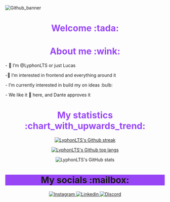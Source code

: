 ![Github_banner](https://github.com/user-attachments/assets/606c31d2-b530-4a61-8a6e-149b3d75f8dd)

<div align="center">
  <h1 style="color: #9745F5;">Welcome :tada:</h1>
</div>

<div align="center">
  <h1 style="color: #9745F5;">About me :wink:</h1>

  <div align="left">
    <p>- 👾 I’m @LyphonLTS or just Lucas</p>
    <p>-👀 I’m interested in frontend and everything around it</p>
    <p>- I’m currently interested in build my on ideas :bulb:</p>
    <p>- We like it 🍕 here, and Dante approves it</p>
  </div>
</div>
    
<div align="center">
  <h1 style="color: #9745F5;">My statistics :chart_with_upwards_trend:</h1>
  
  <a href="https://git.io/streak-stats"><img src="https://github-readme-streak-stats.herokuapp.com?user=LyphonLTS&theme=midnight-purple&hide_border=true&short_numbers=true" alt="LyphonLTS's Github streak" /></a>
    
  <a href="https://github.com/LyphonLTS/github-readme-stats"><img src="https://github-readme-stats-git-masterrstaa-rickstaa.vercel.app/api/top-langs/?username=LyphonLTS&theme=midnight-purple&hide_border=true" alt="LyphonLTS's Github top langs" /></a>

  ![LyphonLTS's GitHub stats](https://github-readme-stats.vercel.app/api?username=LyphonLTS&show_icons=true&theme=midnight-purple&hide_border=true)
</div>

<div align="center">
  <h1 style="background-color: #9745F5;">My socials :mailbox:</h1>

  <a href="https://www.instagram.com/lsthegreat/profilecard/?igsh=MW5iaXhhc3l5ajZxNg==" target="blank">
    <img src="https://img.shields.io/badge/Instagram-%23E4405F.svg?style=for-the-badge&logo=Instagram&logoColor=white" alt="Instagram" />
  </a>

  <a href="https://www.linkedin.com/in/lucas-silva-brito-66035b197/" target="blank">
    <img src="https://img.shields.io/badge/linkedin-%230077B5.svg?style=for-the-badge&logo=linkedin&logoColor=white" alt="Linkedin" />
  </a>

  <a href="https://discordapp.com/users/Lyphon#7015" target="blank">
    <img src="https://img.shields.io/badge/Discord-%235865F2.svg?style=for-the-badge&logo=discord&logoColor=white" alt="Discord" />
  </a>

</div>


<!---
LyphonLTS/LyphonLTS is a ✨ special ✨ repository because its `README.md` (this file) appears on your GitHub profile.
You can click the Preview link to take a look at your changes.
--->
